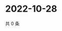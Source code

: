 # 2022-10-28

共 0 条

<!-- BEGIN WEIBO -->
<!-- 最后更新时间 Fri Oct 28 2022 03:15:39 GMT+0800 (China Standard Time) -->

<!-- END WEIBO -->
